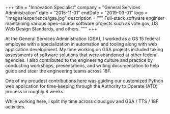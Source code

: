 +++
title = "Innovation Specialist"
company = "General Services Administration"
date = "2015-11-01"
endDate = "2019-03-01"
logo = "images/experience/gsa.jpg"
description = """
Full-stack software engineer maintaining various open-source software
projects such as vote.gov, US Web Design Standards, and others.
"""
+++

At the General Services Administration (GSA), I worked as a GS 15 federal
employee with a specialization in automation and tooling along with web
application development. My time working on GSA projects included taking
assessments of software solutions that were abandoned at other federal agencies.
I also contributed to the engineering culture and practice by conducting
workshops, presentations, and writing documentation to help guide and steer the
engineering teams across 18F.

One of my proudest contributions here was guiding our customized Python web
application for time-keeping through the Authority to Operate (ATO) process in
roughly 8 weeks.

While working here, I split my time across cloud.gov and GSA / TTS / 18F
activities.
